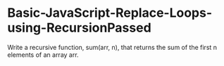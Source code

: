# Basic-JavaScript-Replace-Loops-using-RecursionPassed
Write a recursive function, sum(arr, n), that returns the sum of the first n elements of an array arr.
